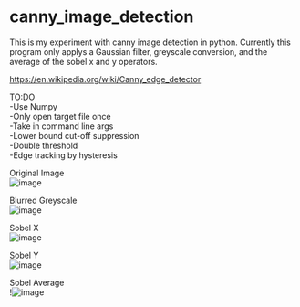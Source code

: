 # canny_image_detection
This is my experiment with canny image detection in python. Currently this program only applys a Gaussian filter, greyscale conversion, and the average of the sobel x and y operators.

https://en.wikipedia.org/wiki/Canny_edge_detector <br />

TO:DO <br />
-Use Numpy <br />
-Only open target file once <br />
-Take in command line args <br />
-Lower bound cut-off suppression <br />
-Double threshold <br />
-Edge tracking by hysteresis <br />

Original Image <br />
![image](https://user-images.githubusercontent.com/30327564/197315137-20a25181-5c3a-4861-882f-9d78e3747c0f.png)

Blurred Greyscale <br />
![image](https://user-images.githubusercontent.com/30327564/197327682-8fe82e52-85b8-4d43-b12a-b6f25b85e114.png)<br />

Sobel X <br />
![image](https://user-images.githubusercontent.com/30327564/197327706-6283a8d3-3ffd-4cb4-96f1-d7a0b694b738.png) <br />

Sobel Y <br />
![image](https://user-images.githubusercontent.com/30327564/197327720-2f597585-34a0-4dbc-bb3c-1fb91606e306.png) <br />

Sobel Average <br />
!![image](https://user-images.githubusercontent.com/30327564/197327672-ec3b8165-5dda-4cb9-833f-3c4a25c37399.png) <br />
